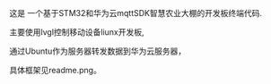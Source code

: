 这是 一个基于STM32和华为云mqttSDK智慧农业大棚的开发板终端代码.

主要使用lvgl控制移动设备liunx开发板,

通过Ubuntu作为服务器转发数据到华为云服务器，

具体框架见readme.png。

